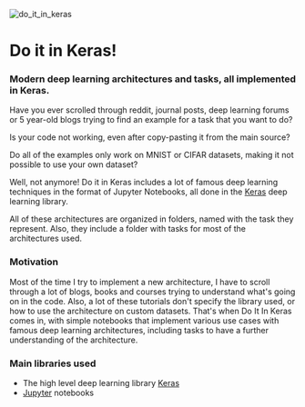 ![do_it_in_keras](https://i.imgur.com/FFsVgRb.png)

# Do it in Keras!

### Modern deep learning architectures and tasks, all implemented in Keras.

Have you ever scrolled through reddit, journal posts, deep learning forums or 5 year-old blogs trying to find an example for a task that you want to do?

Is your code not working, even after copy-pasting it from the main source?

Do all of the examples only work on MNIST or CIFAR datasets, making it not possible to use your own dataset?

Well, not anymore! Do it in Keras includes a lot of famous deep learning techniques in the format of Jupyter Notebooks, all done in the [Keras](https://keras.io/) deep learning library.

All of these architectures are organized in folders, named with the task they represent. Also, they include a folder with tasks for most of the architectures used.

### Motivation

Most of the time I try to implement a new architecture, I have to scroll through a lot of blogs, books and courses trying to understand what's going on in the code. 
Also, a lot of these tutorials don't specify the library used, or how to use the architecture on custom datasets. That's when Do It In Keras comes in, with simple notebooks that implement various use cases with famous deep learning architectures, including tasks to have a further understanding of the architecture.

### Main libraries used

- The high level deep learning library [Keras](https://keras.io/)
- [Jupyter](https://jupyter.org/) notebooks
